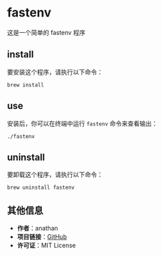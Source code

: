 # fastenv

这是一个简单的 fastenv 程序

## install

要安装这个程序，请执行以下命令：

    brew install 

## use

安装后，你可以在终端中运行 `fastenv` 命令来查看输出：

    ./fastenv

## uninstall

要卸载这个程序，请执行以下命令：

    brew uninstall fastenv

## 其他信息

- **作者**：anathan
- **项目链接**：[GitHub](https://github.com/anathann/fastenv)
- **许可证**：MIT License
